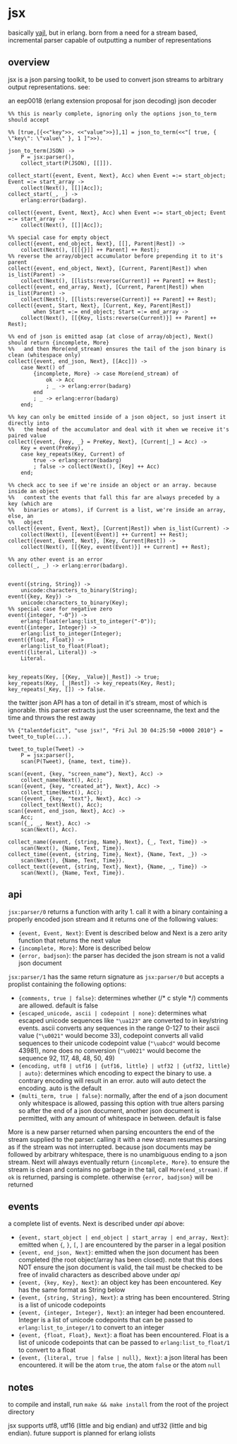 jsx
===

basically [yajl][1], but in erlang. born from a need for a stream based, incremental parser capable of outputting a number of representations



overview
--------

jsx is a json parsing toolkit, to be used to convert json streams to arbitrary output representations. see:


an eep0018 (erlang extension proposal for json decoding) json decoder
    
    %% this is nearly complete, ignoring only the options json_to_term should accept
    
    %% [true,[{<<"key">>, <<"value">>}],1] = json_to_term(<<"[ true, { \"key\": \"value\" }, 1 ]">>).
    
    json_to_term(JSON) ->
        P = jsx:parser(),
        collect_start(P(JSON), [[]]).
    
	collect_start({event, Event, Next}, Acc) when Event =:= start_object; Event =:= start_array ->
	    collect(Next(), [[]|Acc]);
	collect_start(_, _) ->
	    erlang:error(badarg).
    
	collect({event, Event, Next}, Acc) when Event =:= start_object; Event =:= start_array ->
	    collect(Next(), [[]|Acc]);

	%% special case for empty object
	collect({event, end_object, Next}, [[], Parent|Rest]) ->
	    collect(Next(), [[[{}]] ++ Parent] ++ Rest);
	%% reverse the array/object accumulator before prepending it to it's parent
	collect({event, end_object, Next}, [Current, Parent|Rest]) when is_list(Parent) ->
	    collect(Next(), [[lists:reverse(Current)] ++ Parent] ++ Rest);
	collect({event, end_array, Next}, [Current, Parent|Rest]) when is_list(Parent) ->
	    collect(Next(), [[lists:reverse(Current)] ++ Parent] ++ Rest);
	collect({event, Start, Next}, [Current, Key, Parent|Rest])
	        when Start =:= end_object; Start =:= end_array ->
	    collect(Next(), [[{Key, lists:reverse(Current)}] ++ Parent] ++ Rest);
    
	%% end of json is emitted asap (at close of array/object), Next() should return {incomplete, More}
	%%   and then More(end_stream) ensures the tail of the json binary is clean (whitespace only)     
	collect({event, end_json, Next}, [[Acc]]) ->
	    case Next() of
	        {incomplete, More} -> case More(end_stream) of
	            ok -> Acc
	            ; _ -> erlang:error(badarg)
	        end
	        ; _ -> erlang:error(badarg)
	    end;
    
	%% key can only be emitted inside of a json object, so just insert it directly into
	%%   the head of the accumulator and deal with it when we receive it's paired value    
	collect({event, {key, _} = PreKey, Next}, [Current|_] = Acc) ->
	    Key = event(PreKey),
	    case key_repeats(Key, Current) of
	        true -> erlang:error(badarg)
	        ; false -> collect(Next(), [Key] ++ Acc)
	    end;
    
	%% check acc to see if we're inside an object or an array. because inside an object
	%%   context the events that fall this far are always preceded by a key (which are
	%%   binaries or atoms), if Current is a list, we're inside an array, else, an
	%%   object
	collect({event, Event, Next}, [Current|Rest]) when is_list(Current) ->
	    collect(Next(), [[event(Event)] ++ Current] ++ Rest);
	collect({event, Event, Next}, [Key, Current|Rest]) ->
	    collect(Next(), [[{Key, event(Event)}] ++ Current] ++ Rest);
    
	%% any other event is an error
	collect(_, _) -> erlang:error(badarg).
    
    
	event({string, String}) ->
	    unicode:characters_to_binary(String);
	event({key, Key}) ->
	    unicode:characters_to_binary(Key);
	%% special case for negative zero
	event({integer, "-0"}) ->
	    erlang:float(erlang:list_to_integer("-0"));
	event({integer, Integer}) ->
	    erlang:list_to_integer(Integer);
	event({float, Float}) ->
	    erlang:list_to_float(Float);
	event({literal, Literal}) ->
	    Literal.
    
    
	key_repeats(Key, [{Key, _Value}|_Rest]) -> true;
	key_repeats(Key, [_|Rest]) -> key_repeats(Key, Rest);
	key_repeats(_Key, []) -> false.



the twitter json API has a ton of detail in it's stream, most of which is ignorable. this parser extracts just the user screenname, the text and the time and throws the rest away
    
    %% {"talentdeficit", "use jsx!", "Fri Jul 30 04:25:50 +0000 2010"} = tweet_to_tuple(...).
    
    tweet_to_tuple(Tweet) ->
        P = jsx:parser(),
        scan(P(Tweet), {name, text, time}).
    
    scan({event, {key, "screen_name"}, Next}, Acc) ->
        collect_name(Next(), Acc);
    scan({event, {key, "created_at"}, Next}, Acc) ->
        collect_time(Next(), Acc);
    scan({event, {key, "text"}, Next}, Acc) ->
        collect_text(Next(), Acc);
    scan({event, end_json, Next}, Acc) ->
        Acc;
    scan({_, _, Next}, Acc) ->
        scan(Next(), Acc).
    
    collect_name({event, {string, Name}, Next}, {_, Text, Time}) ->
        scan(Next(), {Name, Text, Time}).
    collect_time({event, {string, Time}, Next}, {Name, Text, _}) ->
        scan(Next(), {Name, Text, Time}).
    collect_text({event, {string, Text}, Next}, {Name, _, Time}) ->
        scan(Next(), {Name, Text, Time}).



api
---

`jsx:parser/0` returns a function with arity 1. call it with a binary containing a properly encoded json stream and it returns one of the following values:

* `{event, Event, Next}`: Event is described below and Next is a zero arity function that returns the next value
* `{incomplete, More}`: More is described below
* `{error, badjson}`: the parser has decided the json stream is not a valid json document

`jsx:parser/1` has the same return signature as `jsx:parser/0` but accepts a proplist containing the following options:

* `{comments, true | false}`: determines whether (/\* c style \*/) comments are allowed. default is false
* `{escaped_unicode, ascii | codepoint | none}`: determines what escaped unicode sequences like `"\ua123"` are converted to in key/string events. ascii converts any sequences in the range 0-127 to their ascii value (`"\u0021"` would become 33), codepoint converts all valid sequences to their unicode codepoint value (`"\uabcd"` would become 43981), none does no conversion (`"\u0021"` would become the sequence 92, 117, 48, 48, 50, 49)
* `{encoding, utf8 | utf16 | {utf16, little} | utf32 | {utf32, little} | auto}`: determines which encoding to expect the binary to use. a contrary encoding will result in an error. auto will auto detect the encoding. auto is the default
* `{multi_term, true | false}`: normally, after the end of a json document only whitespace is allowed, passing this option with true alters parsing so after the end of a json document, another json document is permitted, with any amount of whitespace in between. default is false

More is a new parser returned when parsing encounters the end of the stream supplied to the parser. calling it with a new stream resumes parsing as if the stream was not interrupted. because json documents may be followed by arbitrary whitespace, there is no unambiguous ending to a json stream. Next will always eventually return `{incomplete, More}`. to ensure the stream is clean and contains no garbage in the tail, call `More(end_stream)`. if `ok` is returned, parsing is complete. otherwise `{error, badjson}` will be returned



events
------

a complete list of events. Next is described under *api* above:

* `{event, start_object | end_object | start_array | end_array, Next}`: emitted when `{`, `}`, `[`, `]` are encountered by the parser in a legal position
* `{event, end_json, Next}`: emitted when the json document has been completed (the root object/array has been closed). note that this does NOT ensure the json document is valid, the tail must be checked to be free of invalid characters as described above under *api*
* `{event, {key, Key}, Next}`: an object key has been encountered. Key has the same format as String below
* `{event, {string, String}, Next}`: a string has been encountered. String is a list of unicode codepoints
* `{event, {integer, Integer}, Next}`: an integer had been encountered. Integer is a list of unicode codepoints that can be passed to `erlang:list_to_integer/1` to convert to an integer
* `{event, {float, Float}, Next}`: a float has been encountered. Float is a list of unicode codepoints that can be passed to `erlang:list_to_float/1` to convert to a float
* `{event, {literal, true | false | null}, Next}`: a json literal has been encountered. it will be the atom `true`, the atom `false` or the atom `null`


notes
-----

to compile and install, run `make && make install` from the root of the project directory

jsx supports utf8, utf16 (little and big endian) and utf32 (little and big endian). future support is planned for erlang iolists







[1]: http://github.com/lloyd/yajl
